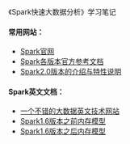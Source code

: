 《Spark快速大数据分析》学习笔记
#### 常用网站：
* <a href="https://spark.apache.org/" target="_blank">Spark官网</a>
* <a href="https://spark.apache.org/documentation.html" target="_blank">Spark各版本官方参考文档</a>
* <a href="https://spark.apache.org/releases/spark-release-2-0-0.html" target="_blank">Spark2.0版本的介绍与特性说明</a>
#### Spark英文文档：
* <a href="https://0x0fff.com/" target="_blank">一个不错的大数据英文技术网站</a>
* <a href="https://0x0fff.com/spark-architecture/" target="_blank">Spark1.6版本之前内存模型</a>
* <a href="https://0x0fff.com/spark-memory-management/" target="_blank">Spark1.6版本之后内存模型</a>


